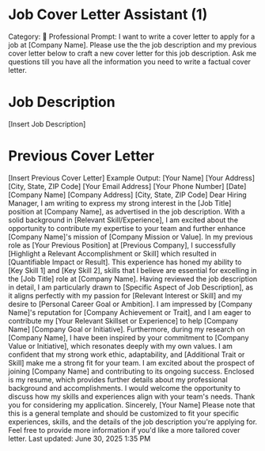 # Job Cover Letter Assistant (1)

Category: 💼 Professional
Prompt: I want to write a cover letter to apply for a job at [Company Name]. Please use the the job description and my previous cover letter below to craft a new cover letter for this job description. Ask me questions till you have all the information you need to write a factual cover letter.

# Job Description
[Insert Job Description]

# Previous Cover Letter
[Insert Previous Cover Letter]
Example Output: [Your Name]
[Your Address]
[City, State, ZIP Code]
[Your Email Address]
[Your Phone Number]
[Date]
[Company Name]
[Company Address]
[City, State, ZIP Code]
Dear Hiring Manager,
I am writing to express my strong interest in the [Job Title] position at [Company Name], as advertised in the job description. With a solid background in [Relevant Skill/Experience], I am excited about the opportunity to contribute my expertise to your team and further enhance [Company Name]'s mission of [Company Mission or Value].
In my previous role as [Your Previous Position] at [Previous Company], I successfully [Highlight a Relevant Accomplishment or Skill] which resulted in [Quantifiable Impact or Result]. This experience has honed my ability to [Key Skill 1] and [Key Skill 2], skills that I believe are essential for excelling in the [Job Title] role at [Company Name].
Having reviewed the job description in detail, I am particularly drawn to [Specific Aspect of Job Description], as it aligns perfectly with my passion for [Relevant Interest or Skill] and my desire to [Personal Career Goal or Ambition]. I am impressed by [Company Name]'s reputation for [Company Achievement or Trait], and I am eager to contribute my [Your Relevant Skillset or Experience] to help [Company Name] [Company Goal or Initiative].
Furthermore, during my research on [Company Name], I have been inspired by your commitment to [Company Value or Initiative], which resonates deeply with my own values. I am confident that my strong work ethic, adaptability, and [Additional Trait or Skill] make me a strong fit for your team. I am excited about the prospect of joining [Company Name] and contributing to its ongoing success.
Enclosed is my resume, which provides further details about my professional background and accomplishments. I would welcome the opportunity to discuss how my skills and experiences align with your team's needs. Thank you for considering my application.
Sincerely,
[Your Name]
Please note that this is a general template and should be customized to fit your specific experiences, skills, and the details of the job description you're applying for. Feel free to provide more information if you'd like a more tailored cover letter.
Last updated: June 30, 2025 1:35 PM